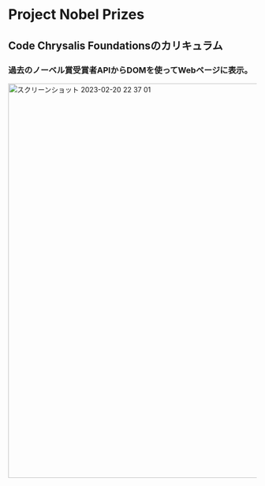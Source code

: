 # Project Nobel Prizes

## Code Chrysalis Foundationsのカリキュラム

### 過去のノーベル賞受賞者APIからDOMを使ってWebページに表示。  


<img width="800" alt="スクリーンショット 2023-02-20 22 37 01" src="https://user-images.githubusercontent.com/83809409/220123289-9fb43f44-f8cb-46d4-9b2a-b8104e83c5ab.png">
